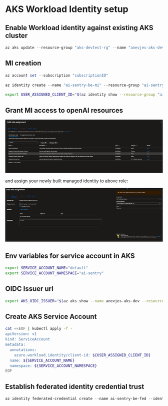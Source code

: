 # AKS Workload Identity setup

## Enable Workload identity against existing AKS cluster
```powershell
az aks update --resource-group "aks-devtest-rg" --name "anevjes-aks-dev" --enable-oidc-issuer --enable-workload-identity
```

## MI creation
```powershell
az account set --subscription "subscriptionID"
```

```powershell
az identity create --name "ai-sentry-be-mi" --resource-group "ai-sentry" --location "australiaeast" --subscription "879bb272-07db-4784-816a-a9fac90f49ae"
```

```bash
export USER_ASSIGNED_CLIENT_ID="$(az identity show --resource-group "ai-sentry" --name "ai-sentry-be-mi" --query 'clientId' -otsv)"
```
## Grant MI access to openAI resources

![alt text](..\images\openai_rbac.png)

and assign your newly built managed identity to above role:

![alt text](..\images\openai_rbac2.png)


## Env variables for service account in AKS

```bash
export SERVICE_ACCOUNT_NAME="default"
export SERVICE_ACCOUNT_NAMESPACE="ai-sentry"
```

## OIDC Issuer url

```bash
export AKS_OIDC_ISSUER="$(az aks show --name anevjes-aks-dev --resource-group aks-devtest-rg --query "oidcIssuerProfile.issuerUrl" -o tsv)"
```

## Create AKS Service Account

```bash
cat <<EOF | kubectl apply -f -
apiVersion: v1
kind: ServiceAccount
metadata:
  annotations:
    azure.workload.identity/client-id: ${USER_ASSIGNED_CLIENT_ID}
  name: ${SERVICE_ACCOUNT_NAME}
  namespace: ${SERVICE_ACCOUNT_NAMESPACE}
EOF
```
## Establish federated identity credential trust

```powershell
az identity federated-credential create --name ai-sentry-be-fed --identity-name ai-sentry-be-mi --resource-group ai-sentry --issuer ${AKS_OIDC_ISSUER} --subject system:serviceaccount:${SERVICE_ACCOUNT_NAMESPACE}:${SERVICE_ACCOUNT_NAME} --audience api://AzureADTokenExchange
```
